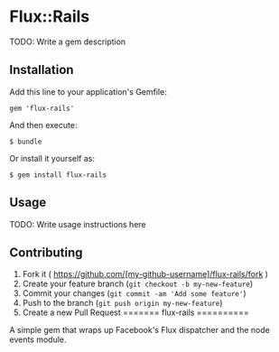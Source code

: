 # Flux::Rails

TODO: Write a gem description

## Installation

Add this line to your application's Gemfile:

    gem 'flux-rails'

And then execute:

    $ bundle

Or install it yourself as:

    $ gem install flux-rails

## Usage

TODO: Write usage instructions here

## Contributing

1. Fork it ( https://github.com/[my-github-username]/flux-rails/fork )
2. Create your feature branch (`git checkout -b my-new-feature`)
3. Commit your changes (`git commit -am 'Add some feature'`)
4. Push to the branch (`git push origin my-new-feature`)
5. Create a new Pull Request
=======
flux-rails
==========

A simple gem that wraps up Facebook's Flux dispatcher and the node events module.
